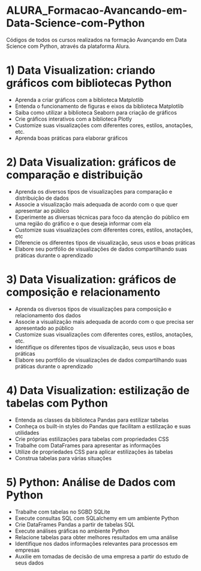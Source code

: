 # ALURA_Formacao-Avancando-em-Data-Science-com-Python
Códigos de todos os cursos realizados na formação Avançando em Data Science com Python, através da plataforma Alura.

# 1) Data Visualization: criando gráficos com bibliotecas Python
  - Aprenda a criar gráficos com a biblioteca Matplotlib
  - Entenda o funcionamento de figuras e eixos da biblioteca Matplotlib
  - Saiba como utilizar a biblioteca Seaborn para criação de gráficos
  - Crie gráficos interativos com a biblioteca Plotly
  - Customize suas visualizações com diferentes cores, estilos, anotações, etc.
  - Aprenda boas práticas para elaborar gráficos

# 2) Data Visualization: gráficos de comparação e distribuição
  - Aprenda os diversos tipos de visualizações para comparação e distribuição de dados
  - Associe a visualização mais adequada de acordo com o que quer apresentar ao público
  - Experimente as diversas técnicas para foco da atenção do público em uma região do gráfico e o que deseja informar com ela
  - Customize suas visualizações com diferentes cores, estilos, anotações, etc
  - Diferencie os diferentes tipos de visualização, seus usos e boas práticas
  - Elabore seu portfólio de visualizações de dados compartilhando suas práticas durante o aprendizado

# 3) Data Visualization: gráficos de composição e relacionamento
  - Aprenda os diversos tipos de visualizações para composição e relacionamento dos dados
  - Associe a visualização mais adequada de acordo com o que precisa ser apresentado ao público
  - Customize suas visualizações com diferentes cores, estilos, anotações, etc.
  - Identifique os diferentes tipos de visualização, seus usos e boas práticas
  - Elabore seu portfólio de visualizações de dados compartilhando suas práticas durante o aprendizado

# 4) Data Visualization: estilização de tabelas com Python
  - Entenda as classes da biblioteca Pandas para estilizar tabelas
  - Conheça os built-in styles do Pandas que facilitam a estilização e suas utilidades
  - Crie próprias estilizações para tabelas com propriedades CSS
  - Trabalhe com DataFrames para apresentar as informações
  - Utilize de propriedades CSS para aplicar estilizações às tabelas
  - Construa tabelas para várias situações

# 5) Python: Análise de Dados com Python
  - Trabalhe com tabelas no SGBD SQLite
  - Execute consultas SQL com SQLalchemy em um ambiente Python
  - Crie DataFrames Pandas a partir de tabelas SQL
  - Execute análises gráficas no ambiente Python
  - Relacione tabelas para obter melhores resultados em uma análise
  - Identifique nos dados informações relevantes para processos em empresas
  - Auxilie em tomadas de decisão de uma empresa a partir do estudo de seus dados
